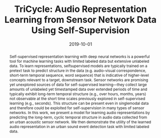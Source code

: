 ---
layout: default-publication
title: "TriCycle: Audio Representation Learning from Sensor Network Data Using Self-Supervision"
collection: publications
permalink: /publications/2019-10-01-cartwright2019tricycle
abstract: "Self-supervised representation learning with deep neural networks is a powerful tool for machine learning tasks with limited labeled data but extensive unlabeled data. To learn representations, selfsupervised models are typically trained on a pretext task to predict structure in the data (e.g. audio-visual correspondence, short-term temporal sequence, word sequence) that is indicative of higher-level concepts relevant to a target, downstream task. Sensor networks are promising yet unexplored sources of data for self-supervised learning&#8212;they collect large amounts of unlabeled yet timestamped data over extended periods of time and typically exhibit long-term temporal structure (e.g., over hours, months, years) not observable at the short time scales previously explored in self-supervised learning (e.g., seconds). This structure can be present even in singlemodal data and therefore could be exploited for self-supervision in many types of sensor networks. In this work, we present a model for learning audio representations by predicting the long-term, cyclic temporal structure in audio data collected from an urban acoustic sensor network. We then demonstrate the utility of the learned audio representation in an urban sound event detection task with limited labeled data."
date: 2019-10-01
venue: 'IEEE Workshop on Applications of Signal Processing to Audio and Acoustics (WASPAA)'
paperurl: '/files/cartwright2019tricycle.pdf'
image: '/assets/images/tricycle_model.png'
imagealign: left
imagewidth: 50.0
presentation: '/files/cartwright2019tricycle_presentation.pdf'
categories: 
  - Sound Event Detection
  - Representation Learning
citation: 'Cartwright, M., Cramer, J., Salamon, J., Bello, J.P. TriCycle: Audio Representation Learning from Sensor Network Data Using Self-Supervision. In <i>Proceedings of the IEEE Workshop on Applications of Signal Processing to Audio and Acoustics (WASPAA)</i>, 2019.'
author_profile: true
---